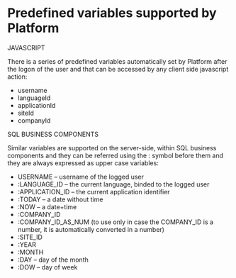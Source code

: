 # Predefined variables supported by Platform

JAVASCRIPT

There is a series of predefined variables automatically set by Platform after the logon of the user and that can be accessed by any client side javascript action:

* username
* languageId
* applicationId
* siteId
* companyId

SQL BUSINESS COMPONENTS

Similar variables are supported on the server-side, within SQL business components and they can be referred using the : symbol before them and they are always expressed as upper case variables:

* USERNAME – username of the logged user
* :LANGUAGE\_ID – the current language, binded to the logged user
* :APPLICATION\_ID – the current application identifier
* :TODAY – a date without time
* :NOW – a date+time
* :COMPANY\_ID
* :COMPANY\_ID\_AS\_NUM \(to use only in case the COMPANY\_ID is a number, it is automatically converted in a number\)
* :SITE\_ID
* :YEAR
* :MONTH
* :DAY – day of the month
* :DOW – day of week

